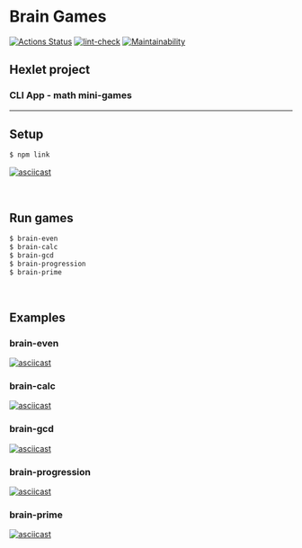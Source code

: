 # Brain Games

[![Actions Status](https://github.com/ArtMan-8/frontend-project-lvl1/workflows/hexlet-check/badge.svg)](https://github.com/ArtMan-8/frontend-project-lvl1/actions) [![lint-check](https://github.com/ArtMan-8/frontend-project-lvl1/actions/workflows/lint-check.yml/badge.svg)](https://github.com/ArtMan-8/frontend-project-lvl1/actions/workflows/lint-check.yml) [![Maintainability](https://api.codeclimate.com/v1/badges/0e7ba3c426a13adee666/maintainability)](https://codeclimate.com/github/ArtMan-8/frontend-project-lvl1/maintainability)

## Hexlet project 
### CLI App - math mini-games

---

## Setup

```bash
$ npm link
```

[![asciicast](https://asciinema.org/a/RwUZFdUAPwTsKTmhcg4Zqog26.svg)](https://asciinema.org/a/RwUZFdUAPwTsKTmhcg4Zqog26)

<br />

## Run games

```bash
$ brain-even
$ brain-calc
$ brain-gcd
$ brain-progression
$ brain-prime
```

<br />

## Examples

### brain-even
[![asciicast](https://asciinema.org/a/e3WB2BaIqkU35IzaDPFgLgSF2.svg)](https://asciinema.org/a/e3WB2BaIqkU35IzaDPFgLgSF2)

### brain-calc
[![asciicast](https://asciinema.org/a/2fQXqApMMFXElzVrdDjDT5ZAL.svg)](https://asciinema.org/a/2fQXqApMMFXElzVrdDjDT5ZAL)

### brain-gcd
[![asciicast](https://asciinema.org/a/BEXuzc5CsD3Ib2NAPbBf3LZsQ.svg)](https://asciinema.org/a/BEXuzc5CsD3Ib2NAPbBf3LZsQ)

### brain-progression
[![asciicast](https://asciinema.org/a/b2mifx78wmzBHPuXDxIz9lBYv.svg)](https://asciinema.org/a/b2mifx78wmzBHPuXDxIz9lBYv)

### brain-prime
[![asciicast](https://asciinema.org/a/5pZkzN8oe2ITaiNVbMhFosFnm.svg)](https://asciinema.org/a/5pZkzN8oe2ITaiNVbMhFosFnm)